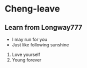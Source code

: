 # Cheng-leave

## Learn from Longway777

* I may run for you
* Just like following sunshine

1. Love yourself
2. Young forever

